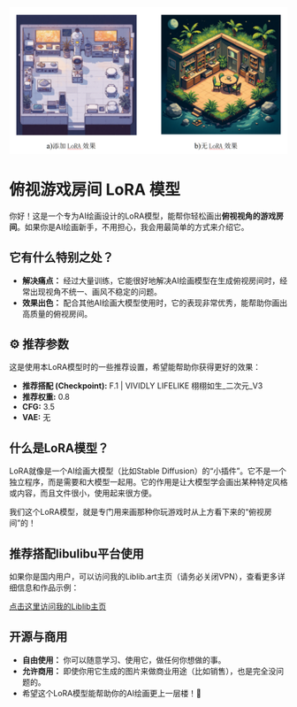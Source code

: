 ![俯视游戏房间有无LoRA效果对比图]({C24F084B-FA09-4B38-870C-BAF233F1B793}.png)

# 俯视游戏房间 LoRA 模型

你好！这是一个专为AI绘画设计的LoRA模型，能帮你轻松画出**俯视视角的游戏房间**。如果你是AI绘画新手，不用担心，我会用最简单的方式来介绍它。



## 它有什么特别之处？

*   **解决痛点：** 经过大量训练，它能很好地解决AI绘画模型在生成俯视房间时，经常出现视角不统一、画风不稳定的问题。
*   **效果出色：** 配合其他AI绘画大模型使用时，它的表现非常优秀，能帮助你画出高质量的俯视房间。

## ⚙️ 推荐参数

这是使用本LoRA模型时的一些推荐设置，希望能帮助你获得更好的效果：

*   **推荐搭配 (Checkpoint):** F.1 | VIVIDLY LIFELIKE 栩栩如生_二次元_V3
*   **推荐权重:** 0.8
*   **CFG:** 3.5
*   **VAE:** 无

## 什么是LoRA模型？

LoRA就像是一个AI绘画大模型（比如Stable Diffusion）的“小插件”。它不是一个独立程序，而是需要和大模型一起用。它的作用是让大模型学会画出某种特定风格或内容，而且文件很小，使用起来很方便。

我们这个LoRA模型，就是专门用来画那种你玩游戏时从上方看下来的“俯视房间”的！



## 推荐搭配libulibu平台使用

如果你是国内用户，可以访问我的Liblib.art主页（请务必关闭VPN），查看更多详细信息和作品示例：

[点击这里访问我的Liblib主页](https://www.liblib.art/modelinfo/3cc760a281ca40fda11203d74b7608b8?from=personal_page&versionUuid=40e13b3711104f0bbf8f670019066e43)




## 开源与商用

*   **自由使用：** 你可以随意学习、使用它，做任何你想做的事。
*   **允许商用：** 即使你用它生成的图片来做商业用途（比如销售），也是完全没问题的。
*   希望这个LoRA模型能帮助你的AI绘画更上一层楼！🎨 
